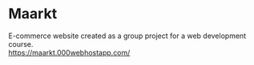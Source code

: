 # Maarkt
E-commerce website created as a group project for a web development course.  
https://maarkt.000webhostapp.com/
